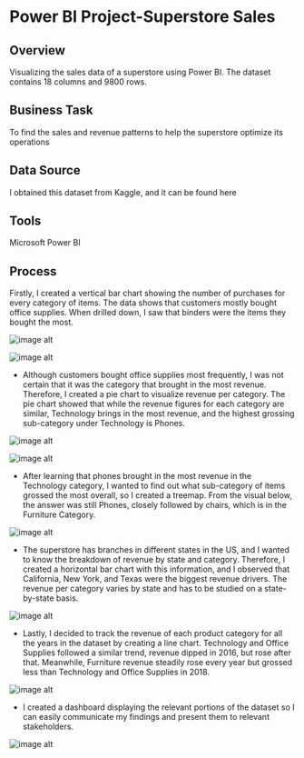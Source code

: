 # Power BI Project-Superstore Sales

## Overview

Visualizing the sales data of a superstore using Power BI. The dataset contains 18 columns and 9800 rows.

## Business Task

To find the sales and revenue patterns to help the superstore optimize its operations

## Data Source

I obtained this dataset from Kaggle, and it can be found here

## Tools

Microsoft Power BI

## Process

Firstly, I created a vertical bar chart showing the number of purchases for every category of items. The data shows that customers mostly bought office supplies. When drilled down, I saw that binders were the items they bought the most.

![image alt](https://github.com/jefferyokpala/Power-BI-Project-Superstore-Sales/blob/main/images/image1.png?raw=true)

![image alt](https://github.com/jefferyokpala/Power-BI-Project-Superstore-Sales/blob/main/images/image4.png?raw=true)

* Although customers bought office supplies most frequently, I was not certain that it was the category that brought in the most revenue. Therefore, I created a pie chart to visualize revenue per category. The pie chart showed that while the revenue figures for each category are similar, Technology brings in the most revenue, and the highest grossing sub-category under Technology is Phones.

![image alt](https://github.com/jefferyokpala/Power-BI-Project-Superstore-Sales/blob/main/images/image2.png?raw=true)

![image alt](https://github.com/jefferyokpala/Power-BI-Project-Superstore-Sales/blob/main/images/image5.png?raw=true)

* After learning that phones brought in the most revenue in the Technology category, I wanted to find out what sub-category of items grossed the most overall, so I created a treemap. From the visual below, the answer was still Phones, closely followed by chairs, which is in the Furniture Category.

![image alt](https://github.com/jefferyokpala/Power-BI-Project-Superstore-Sales/blob/main/images/image6.png?raw=true)

* The superstore has branches in different states in the US, and I wanted to know the breakdown of revenue by state and category. Therefore, I created a horizontal bar chart with this information, and I observed that California, New York, and Texas were the biggest revenue drivers. The revenue per category varies by state and has to be studied on a state-by-state basis.

![image alt](https://github.com/jefferyokpala/Power-BI-Project-Superstore-Sales/blob/main/images/image3.png?raw=true)

* Lastly, I decided to track the revenue of each product category for all the years in the dataset by creating a line chart. Technology and Office Supplies followed a similar trend, revenue dipped in 2016, but rose after that. Meanwhile, Furniture revenue steadily rose every year but grossed less than Technology and Office Supplies in 2018.

![image alt](https://github.com/jefferyokpala/Power-BI-Project-Superstore-Sales/blob/main/images/image8.png?raw=true)

* I created a dashboard displaying the relevant portions of the dataset so I can easily communicate my findings and present them to relevant stakeholders.

![image alt](https://github.com/jefferyokpala/Power-BI-Project-Superstore-Sales/blob/main/images/image7.png?raw=true)
